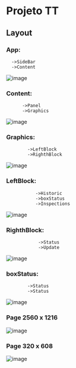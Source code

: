 # Projeto TT

## Layout

  ### App:   
      ->SideBar  
      ->Content

  ![image](https://user-images.githubusercontent.com/44528933/112708495-0b8b1b00-8e91-11eb-8089-4b6ba5f3eaf5.png)

  
  ### Content: 
          ->Panel 
          ->Graphics  
  ![image](https://user-images.githubusercontent.com/44528933/112708574-78061a00-8e91-11eb-9a82-8a647efebad2.png)

  ### Graphics:  
            ->LeftBlock  
            ->RighthBlock
 
 ![image](https://user-images.githubusercontent.com/44528933/112708629-c3b8c380-8e91-11eb-86b9-8086b00a61bc.png)

  ### LeftBlock:
               ->Historic 
               ->boxStatus  
               ->Inspections 
                  
![image](https://user-images.githubusercontent.com/44528933/112708672-20b47980-8e92-11eb-9f9f-d21ad98e2faa.png)

 ### RighthBlock:
                ->Status  
                ->Update  
                
 ![image](https://user-images.githubusercontent.com/44528933/112708700-59545300-8e92-11eb-860a-2f566347aaa0.png)

### boxStatus:
            ->Status  
            ->Status  
            
![image](https://user-images.githubusercontent.com/44528933/112562080-4c156680-8db5-11eb-9d37-7d46c76a7d6f.png)

### Page 2560 x 1216

![image](https://user-images.githubusercontent.com/44528933/112708761-a6d0c000-8e92-11eb-842e-624a5bfa9c6f.png)

### Page 320 x 608 

![image](https://user-images.githubusercontent.com/44528933/112708819-15ae1900-8e93-11eb-8ee9-7594494a3678.png)


